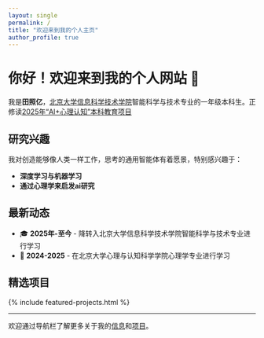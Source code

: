 ```yaml
---
layout: single
permalink: /
title: "欢迎来到我的个人主页"
author_profile: true
---
```


# 你好！欢迎来到我的个人网站 👋

我是**田照亿**，[北京大学信息科学技术学院](https://eecs.pku.edu.cn/)智能科学与技术专业的一年级本科生。正修读[2025年“AI+心理认知”本科教育项目](https://www.psy.pku.edu.cn/xwzx/tzgg/387146.htm)

## 研究兴趣

我对创造能够像人类一样工作，思考的通用智能体有着愿景，特别感兴趣于：

- **深度学习与机器学习**
- **通过心理学来启发ai研究**

## 最新动态

- 🎓 **2025年-至今** - 降转入北京大学信息科学技术学院智能科学与技术专业进行学习
- 🧠 **2024-2025** - 在北京大学心理与认知科学学院心理学专业进行学习

## 精选项目

{% include featured-projects.html %}

---

<div class="home-footer">
  <p>欢迎通过导航栏了解更多关于我的<a href="/about/">信息</a>和<a href="/projects/">项目</a>。</p>
</div>